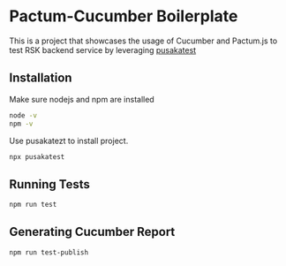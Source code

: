 # Pactum-Cucumber Boilerplate

This is a project that showcases the usage of Cucumber and Pactum.js to test RSK backend service by leveraging [pusakatest](https://github.com/depapp/pusakatest)

## Installation
Make sure nodejs and npm are installed

```bash
node -v
npm -v
```

Use pusakatezt to install project.

```bash
npx pusakatest
```

## Running Tests

```bash
npm run test
```

## Generating Cucumber Report

```bash
npm run test-publish
```